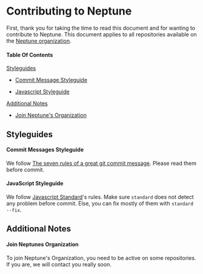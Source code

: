 # Contributing to Neptune

First, thank you for taking the time to read this document and for wanting to contribute to Neptune. This document applies to all repositories available on the [Neptune organization](https://github.com/NeptuneOrg).

#### Table Of Contents

[Styleguides](#styleguides)

- [Commit Message Styleguide](commit-message-styleguide)
  
- [Javascript Styleguide](#javascript-styleguide)
  

[Additional Notes](#additional-notes)

- [Join Neptune's Organization](#join-neptune's-organization)
  

## Styleguides

#### Commit Messages Styleguide

We follow [The seven rules of a great git commit message](https://gist.github.com/julienbourdeau/e605e4b8b47da97c249a0f72598529c8). Please read them before commit.

#### JavaScript Styleguide

We follow [Javascript Standard](https://standardjs.com/)'s rules. Make sure `standard` does not detect any problem before commit. Else, you can fix mostly of them with `standard --fix`.

## Additional Notes

#### Join Neptunes Organization

To join Neptune's Organization, you need to be active on some repositories. If you are, we will contact you really soon.
